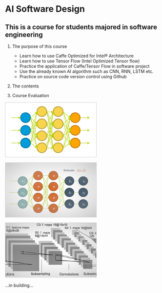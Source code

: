 # AI Software Design
## This is a course for students majored in software engineering 
1. The purpose of this course 
    * Learn how to use Caffe Optimized for Intel® Architecture
    * Learn how to use Tensor Flow (Intel Optimized Tensor flow)
    * Practice the application of Caffe/Tensor Flow in software project
    * Use the already known AI algorithm such as CNN, RNN, LSTM etc.
    * Practice on source code version control using Github  

2. The contents
3. Course Evaluation

![Neural Network ](images/nn-1.jpg "Neural network model")

![Deep Learning](images/deeplearning-1.jpg "Deep learning model")

![LeNet Learning](images/lenet-1.jpg "LeNet model")

...in building... 